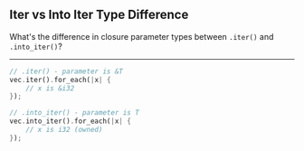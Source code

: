 ## Iter vs Into Iter Type Difference

What's the difference in closure parameter types between `.iter()` and `.into_iter()`?

---

```rust
// .iter() - parameter is &T
vec.iter().for_each(|x| {
    // x is &i32
});

// .into_iter() - parameter is T
vec.into_iter().for_each(|x| {
    // x is i32 (owned)
});
```

